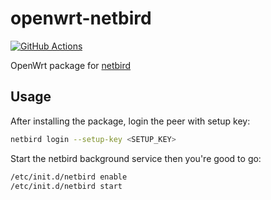 # openwrt-netbird

[![GitHub Actions](https://github.com/yaobiao131/openwrt-netbird/workflows/CI/badge.svg)](https://github.com/yaobiao131/openwrt-netbird/actions?query=workflow%3ACI)

OpenWrt package for [netbird](https://github.com/netbirdio/netbird)

## Usage

After installing the package, login the peer with setup key:

```bash
netbird login --setup-key <SETUP_KEY>
```

Start the netbird background service then you're good to go:

```bash
/etc/init.d/netbird enable
/etc/init.d/netbird start
```
